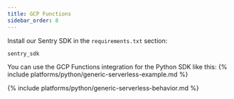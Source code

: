 ```yaml
---
title: GCP Functions
sidebar_order: 8
---
```


Install our Sentry SDK in the `requirements.txt` section:
```python
sentry_sdk
```

You can use the GCP Functions integration for the Python SDK like this:
{% include platforms/python/generic-serverless-example.md %}

{% include platforms/python/generic-serverless-behavior.md %}
